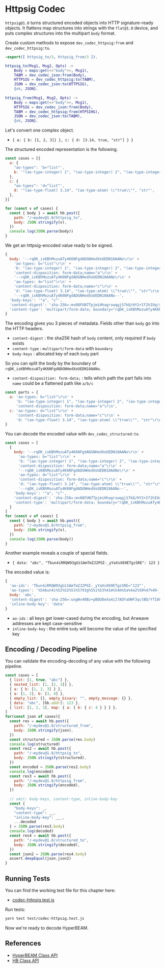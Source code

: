 # Httpsig Codec

`httpsig@1.0` turns structured encoded objects into HTTP signature-ready objects. It flattens map structures into strings with the `flat@1.0` device, and puts complex structures into the multipart `body` format.

Create custom methods to expose `dev_codec_httpsig:from` and `dev_codec_httpsig:to`.

```erlang [/HyperBEAM/src/dev_mydev.erl]
-export([ httpsig_to/3, httpsig_from/3 ]).

httpsig_to(Msg1, Msg2, Opts) ->
    Body = maps:get(<<"body">>, Msg1),
    TABM = dev_codec_json:from(Body),
    HTTPSIG = dev_codec_httpsig:to(TABM),
    JSON = dev_codec_json:to(HTTPSIG),
    {ok, JSON}.
 
httpsig_from(Msg1, Msg2, Opts) ->
    Body = maps:get(<<"body">>, Msg1),
    HTTPSIG = dev_codec_json:from(Body),
    TABM = dev_codec_httpsig:from(HTPSIHG),
    JSON = dev_codec_json:to(TABM),
    {ok, JSON}.
```

Let's convert one complex object.

- `{ a: { b: [1, 2, 3]} }, c: { d: [3.14, true, "str"] } }`

The structured encoded representation is the following.

```js [/test/codec-httpsig.test.js]
const cases = [{
  a: {
    "ao-types": 'b="list"',
    b: '"(ao-type-integer) 1", "(ao-type-integer) 2", "(ao-type-integer) 3"',
  },
  c: {
    "ao-types": 'd="list"',
    d: '"(ao-type-float) 3.14", "(ao-type-atom) \\"true\\"", "str"',
  },
}]

for (const v of cases) {
  const { body } = await hb.post({
    path: "/~mydev@1.0/httpsig_to",
    body: JSON.stringify(v),
  })
  console.log(JSON.parse(body))
}
```
We get an httpsig-encoded value ready to be signed.

```js
{
  body: '--rqDK_isKBhMozuATy4K6NFgdADGNHedXoUEDN10AANo\r\n' +
    'ao-types: b="list"\r\n' +
    'b: "(ao-type-integer) 1", "(ao-type-integer) 2", "(ao-type-integer) 3"\r\n' +
    'content-disposition: form-data;name="a"\r\n' +
    '--rqDK_isKBhMozuATy4K6NFgdADGNHedXoUEDN10AANo\r\n' +
    'ao-types: d="list"\r\n' +
    'content-disposition: form-data;name="c"\r\n' +
    'd: "(ao-type-float) 3.14", "(ao-type-atom) \\"true\\"", "str"\r\n' +
    '--rqDK_isKBhMozuATy4K6NFgdADGNHedXoUEDN10AANo--',
  'body-keys': '"a", "c"',
  'content-digest': 'sha-256=:mv08FUN7TpjmiHhagrxwqgjS7kQ/HY2+If2hIUq/y54=:',
  'content-type': 'multipart/form-data; boundary="rqDK_isKBhMozuATy4K6NFgdADGNHedXoUEDN10AANo"'
}
```

The encoding gives you 3 pieces of metadata. Fields other than `body` go into the HTTP headers.

- `content-digest` : the sha256 hash of `body` content, only required if `body` exists
- `content-type` : `multipart/form-data` with `boundary`
- `body-keys` : allocated key of each `body` part

So you can split the body by the boundary of `rqDK_isKBhMozuATy4K6NFgdADGNHedXoUEDN10AANo`.

- `content-disposition: form-data;` : tells which path the part falls into  
  `name` could be a flattened path like `a/b/c`

```js
const parts = {
  a: 'ao-types: b="list"\r\n' +
	 'b: "(ao-type-integer) 1", "(ao-type-integer) 2", "(ao-type-integer) 3"\r\n' +
     'content-disposition: form-data;name="a"\r\n',
  c: 'ao-types: d="list"\r\n' +
     'content-disposition: form-data;name="c"\r\n' +
     'd: "(ao-type-float) 3.14", "(ao-type-atom) \\"true\\"", "str"\r\n`
}
```

You can decode the encoded value with `dev_codec_structured:to`.

```js [/test/codec-httpsig.test.js]
const cases = [
  {
    body: '--rqDK_isKBhMozuATy4K6NFgdADGNHedXoUEDN10AANo\r\n' +
      'ao-types: b="list"\r\n' +
      'b: "(ao-type-integer) 1", "(ao-type-integer) 2", "(ao-type-integer) 3"\r\n' +
      'content-disposition: form-data;name="a"\r\n' +
      '--rqDK_isKBhMozuATy4K6NFgdADGNHedXoUEDN10AANo\r\n' +
      'ao-types: d="list"\r\n' +
      'content-disposition: form-data;name="c"\r\n' +
      'd: "(ao-type-float) 3.14", "(ao-type-atom) \\"true\\"", "str"\r\n' +
      '--rqDK_isKBhMozuATy4K6NFgdADGNHedXoUEDN10AANo--',
    'body-keys': '"a", "c"',
    'content-digest': 'sha-256=:mv08FUN7TpjmiHhagrxwqgjS7kQ/HY2+If2hIUq/y54=:',
    'content-type': 'multipart/form-data; boundary="rqDK_isKBhMozuATy4K6NFgdADGNHedXoUEDN10AANo"'
  }
]
for (const v of cases) {
  const { body } = await hb.post({
    path: "/~mydev@1.0/httpsig_from",
    body: JSON.stringify(v),
  })
  console.log(JSON.parse(body))
}
```

Another example reveals a couple of special fields.

- `{ data: "abc", "Tbun4iRRQW93gUiSAmTmZJ2PGI-_yYaXsX69ETgzSRE": 123 }`

The encoded value is:

```js
{
  'ao-ids': 'Tbun4iRRQW93gUiSAmTmZJ2PGI-_yYaXsX69ETgzSRE="123"',
  'ao-types': '%54bun4i%52%52%51%5793g%55i%53%41m%54m%5a%4a2%50%47%49-_y%59a%58s%5869%45%54gz%53%52%45="integer"',
  body: 'abc',
  'content-digest': 'sha-256=:ungWv48Bz+pBQUDeXa4iI7ADYaOWF3qctBD/YfIAFa0=:',
  'inline-body-key': 'data'
}
```
- `ao-ids` : all keys get lower-cased during the encoding, but Arweave addresses are kept case-sensitive
- `inline-body-key` : the entire `body` will become the value of the specified key

## Encoding / Decoding Pipeline

You can validate the encoding-decoding of any value with the following pipeline.

```js [/test/codec-httpsig.test.js]
const cases = [
  { list: [1, true, "abc"] },
  { nested_list: [1, [2, 3]] },
  { a: { b: [1, 2, 3] } },
  { a: [1, 2], b: [3, 4] },
  { empty_list: [], empty_binary: "", empty_message: {} },
  { data: "abc", [hb.addr]: 123 },
  { list: [1, 2, 3], map: { a: { b: { c: 4 } } } },
]
for(const json of cases){
  const res = await hb.post({
    path: "/~mydev@1.0/structured_from",
    body: JSON.stringify(json),
  })
  const structured = JSON.parse(res.body)
  console.log(structured)
  const res2 = await hb.post({
    path: "/~mydev@1.0/httpsig_to",
    body: JSON.stringify(structured),
  })
  const encoded = JSON.parse(res2.body)
  console.log(encoded)
  const res3 = await hb.post({
    path: "/~mydev@1.0/httpsig_from",
    body: JSON.stringify(encoded),
  })
  
  // omit: body-keys, content-type, inline-body-key
  const {
    "body-keys": _,
    "content-type": __,
	"inline-body-key": ___,
    ...decoded
  } = JSON.parse(res3.body)
  console.log(decoded)
  const res4 = await hb.post({
    path: "/~mydev@1.0/structured_to",
    body: JSON.stringify(decoded),
  })
  const json2 = JSON.parse(res4.body)
  assert.deepEqual(json,json2)
}
````

## Running Tests

You can find the working test file for this chapter here:

- [codec-httpsig.test.js](https://github.com/weavedb/wao/blob/master/dhfs-tutorial-app/test/codec-httpsig.test.js)

Run tests:

```bash
yarn test test/codec-httpsig.test.js
```

Now we're ready to decode HyperBEAM.

## References

- [HyperBEAM Class API](/api/hyperbeam)
- [HB Class API](/api/hb)
